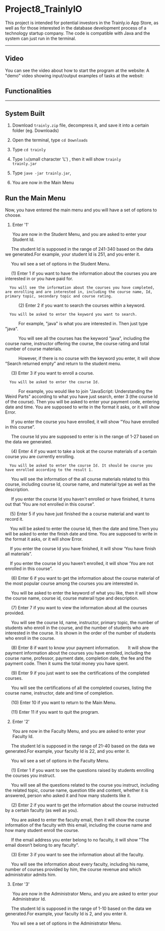 # Project8_TrainlyIO


This project is intended for potential investors in the Trainly.io App Store, as well as for those interested in the database development process of a technology startup company. The code is compatible with Java and the system can just run in the terminal.

---
## Video

You can see the video about how to start the program at the website:
A "demo" video showing input/output examples of tasks at the websit:


## Functionalities









---

## System Built

1. Download ```trainly.zip``` file, decompress it, and save it into a certain folder (eg. Downloads)

2. Open the terminal, type ``cd Downloads ``

3. Type ``cd trainly ``

4. Type ``ls``(small character 'L') , then it will show ``trainly           trainly.jar ``

5. Type ``jave -jar trainly.jar``,

6. You are now in the Main Menu


## Run the Main Menu

Now, you have entered the main menu and you will have a set of options to choose.

1. Enter '1' 

      You are now in the Student Menu, and you are asked to enter your Student Id.
      
      The student Id is supposed in the range of 241-340 based on the data we generated.For example, your student Id is 251, and you enter it.
      
      You wil see a set of options in the Student Menu.
      
      (1) Enter 1 if you want to have the information about the courses you are interested in or you have paid for. 
      
      You will see the information about the courses you have completed, are enrolling and are interested in, including the course name, Id, primary topic, secondary topic and course rating.
      
      (2) Enter 2 if you want to search the courses within a keyword. 
      
      You will be asked to enter the keyword you want to search.
      
            For example, "java" is what you are interested in. Then just type "java".
            
            You will see all the courses has the keyword "java", including the course name, instructor offering the course, the course          rating and total number of course materials.
            
            However, if there is no course with the keyword you enter, it will show “Search returned empty” and return to the student     menu.

      (3) Enter 3 if you want to enroll a course. 
      
      You will be asked to enter the course Id.
      
            For example, you would like to join "JavaScript: Understanding the Weird Parts" according to what you have just search, enter 3 (the course Id of the course). Then you will be asked to enter your payment code, entering date and time. You are supposed to write in the format it asks, or it will show Error.
            
      If you enter the course you have enrolled, it will show "You have enrolled in this course”. 
            
      The course Id you are supposed to enter is in the range of 1-27 based on the data we generated.
            
      (4) Enter 4 if you want to take a look at the course materials of a certain course you are currently enrolling. 
      
      You will be asked to enter the course Id. It should be course you have enrolled according to the result 1.
      
      You will see the information of the all course materials related to this course, including course Id, course name, and material type as well as the description.
      
      If you enter the course Id you haven't enrolled or have finished, it turns out that ‘You are not enrolled in this course”.
      
     (5) Enter 5 if you have just finished the a course material and want to record it. 
     
     You will be asked to enter the course Id, then the date and time.Then you will be asked to enter the finish date and time. You are supposed to write in the format it asks, or it will show Error.
     
     If you enter the course Id you have finished, it will show ‘You have finish all materials”.
     
     If you enter the course Id you haven’t enrolled, it will show ‘You are not enrolled in this course”.
 
      (6) Enter 6 if you want to get the information about the course material of the most popular course among the courses you are interested in.
      
      You will be asked to enter the keyword of what you like, then it will show the course name, course id, course materail type and description.
      
      (7) Enter 7 if you want to view the information about all the courses provided.
      
      You will see the course Id, name, instructor, primary topic, the number of students who enroll in the course, and the number of students who are interested in the course. It is shown in the order of the number of students who enroll in the course.
      
      (8) Enter 8 if want to know your payment information. 
      
      It will show the payment information about the courses you have enrolled, including the course name, professor, payment date, completion date, the fee and the payment code. Then it sums the total money you have spent.
     
     
      (9) Enter 9 if you just want to see the certifications of the completed courses.
      
      You will see the certifications of all the completed courses, listing the course name, instructor, date and time of completion.
      
      
      (10) Enter 10 if you want to return to the Main Menu.
      
      (11) Enter 11 if you want to quit the program.
      

2. Enter '2'

      You are now in the Faculty Menu, and you are asked to enter your Faculty Id.
      
      The student Id is supposed in the range of 21-40 based on the data we generated.For example, your faculty Id is 22, and you enter it.
      
      You wil see a set of options in the Faculty Menu.
      
      (1) Enter 1 if you want to see the questions raised by students enrolling the courses you instruct.
      
      You will see all the questions related to the course you instruct, including the related topic, course name, question title and content, whether it is answered, person who asked it and how many students like it.
      
      (2) Enter 2 if you want to get the information about the course instructed by a certain faculty (as well as you).
      
      You are asked to enter the faculty email, then it will show the course information of the faculty with this email, including the course name and how many student enroll the course. 
      
      If the email address you enter belong to no faculty, it will show "The email doesn’t belong to any faculty".
      
      (3) Enter 3 if you want to see the information about all the faculty.
      
      You will see the information about every faculty, including his name, number of courses provided by him, the course revenue and which administrator admits him.
      

3. Enter '3'

      You are now in the Administrator Menu, and you are asked to enter your Administrator Id.
      
      The student Id is supposed in the range of 1-10 based on the data we generated.For example, your faculty Id is 2, and you enter it.
      
      You wil see a set of options in the Administrator Menu.
